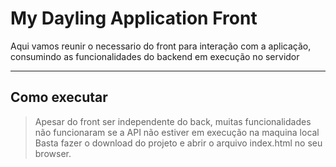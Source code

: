 # My Dayling Application Front

Aqui vamos reunir o necessario do front para interação com a aplicação, consumindo as funcionalidades do backend em execução no servidor

---
## Como executar

> Apesar do front ser independente do back, muitas funcionalidades não funcionaram se a API não estiver em execução na maquina local
Basta fazer o download do projeto e abrir o arquivo index.html no seu browser.